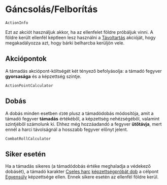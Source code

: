 # Gáncsolás/Felborítás

`ActionInfo`

Ezt az akciót használjuk akkor, ha az ellenfelet földre próbáljuk vinni. A földre került ellenfél képtleen lesz használni a [Távoltartás](action:keep-away) akcióját, hogy megakadályozza azt, hogy bárki belharcba kerüljön vele.

## Akciópontok

A támadás akciópont-költségét két tényező befolyásolja: a támadó fegyver **gyorsasága** és a képzettség szintje.

`ActionPointCalculator`

## Dobás

A dobás minden esetben `d100` plusz a támadódobás módosítója, amit a támadó fegyver **támadás** értékéből, a képzettség nehézségéből, valamint szintjéből számolunk ki. Ehhez még hozzáadandó a fegyver **ütőtávja**, mert ennél a harci távolságnál a hosszabb fegyver előnyt jelent.

`CombatRollCalculator`

## Siker esetén

Ha a támadás sikeres (a támadódobás értéke meghaladja a védekező dobásét), a támadó karakter [Cseles harc](skill:trick_fighting) [képzettségpróbát dob](rule:skill_check) a célpont [Egyensúly](skill:balance) képzettsége ellen. Ennek sikere esetén az ellenfél földre kerül.
